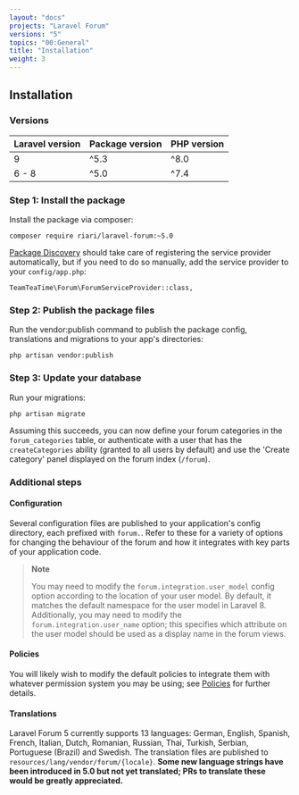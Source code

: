 ```yaml
---
layout: "docs"
projects: "Laravel Forum"
versions: "5"
topics: "00:General"
title: "Installation"
weight: 3
---
```


## Installation

### Versions

| **Laravel version** | **Package version** | **PHP version** |
|---------------------|---------------------|-----------------|
| 9                   | ^5.3                | ^8.0            |
| 6 - 8               | ^5.0                | ^7.4            |

### Step 1: Install the package

Install the package via composer:

```
composer require riari/laravel-forum:~5.0
```

[Package Discovery](https://laravel.com/docs/8.x/packages#package-discovery) should take care of registering the service provider automatically, but if you need to do so manually, add the service provider to your `config/app.php`:

```
TeamTeaTime\Forum\ForumServiceProvider::class,
```

### Step 2: Publish the package files

Run the vendor:publish command to publish the package config, translations and migrations to your app's directories:

`php artisan vendor:publish`

### Step 3: Update your database

Run your migrations:

`php artisan migrate`

Assuming this succeeds, you can now define your forum categories in the `forum_categories` table, or authenticate with a user that has the `createCategories` ability (granted to all users by default) and use the 'Create category' panel displayed on the forum index (`/forum`).

### Additional steps

#### Configuration

Several configuration files are published to your application's config directory, each prefixed with `forum.`. Refer to these for a variety of options for changing the behaviour of the forum and how it integrates with key parts of your application code.

> **Note**
>
> You may need to modify the `forum.integration.user_model` config option according to the location of your user model. By default, it matches the default namespace for the user model in Laravel 8. Additionally, you may need to modify the `forum.integration.user_name` option; this specifies which attribute on the user model should be used as a display name in the forum views.

#### Policies

You will likely wish to modify the default policies to integrate them with whatever permission system you may be using; see [Policies](/docs/laravel-forum/5/policies/) for further details.

#### Translations

Laravel Forum 5 currently supports 13 languages: German, English, Spanish, French, Italian, Dutch, Romanian, Russian, Thai, Turkish, Serbian, Portuguese (Brazil) and Swedish. The translation files are published to `resources/lang/vendor/forum/{locale}`. **Some new language strings have been introduced in 5.0 but not yet translated; PRs to translate these would be greatly appreciated.**
